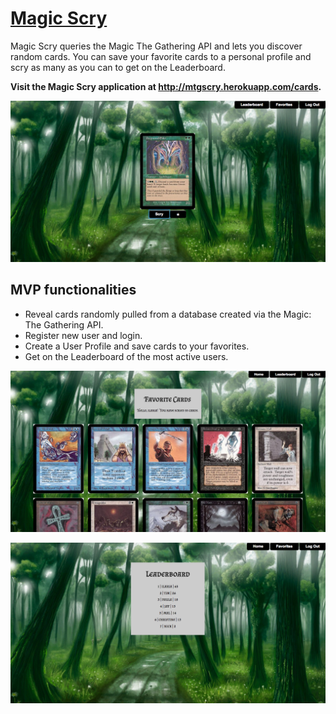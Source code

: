 # [Magic Scry](http://mtgscry.herokuapp.com/cards)

Magic Scry queries the Magic The Gathering API and lets you discover random cards. 
You can save your favorite cards to a personal profile and scry as many as you can to get on the Leaderboard.

**Visit the Magic Scry application at http://mtgscry.herokuapp.com/cards.**

![Image of Magic Scry](/public/images/magic_home.png)  
  
## MVP functionalities

* Reveal cards randomly pulled from a database created via the Magic: The Gathering API.
* Register new user and login.
* Create a User Profile and save cards to your favorites.
* Get on the Leaderboard of the most active users.  

![Image of Magic Scry Profile](/public/images/favorites.png)  


![Image of Magic Scry Profile](/public/images/leaderboard.png)  

  
